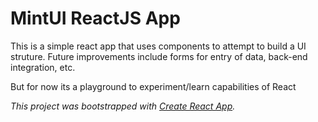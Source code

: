 # MintUI ReactJS App

This is a simple react app that uses components to attempt to build a UI struture.  Future improvements include forms for entry of data, back-end integration, etc.

But for now its a playground to experiment/learn capabilities of React


*This project was bootstrapped with [Create React App](https://github.com/facebookincubator/create-react-app).*

